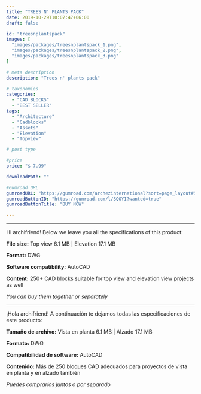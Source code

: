 ```yaml
---
title: "TREES N' PLANTS PACK"
date: 2019-10-29T10:07:47+06:00
draft: false

id: "treesnplantspack"
images: [
  "images/packages/treesnplantspack_1.png",
  "images/packages/treesnplantspack_2.png",
  "images/packages/treesnplantspack_3.png"
]

# meta description
description: "Trees n' plants pack"

# taxonomies
categories:
  - "CAD BLOCKS"
  - "BEST SELLER"
tags:
  - "Architecture"
  - "Cadblocks"
  - "Assets"
  - "Elevation"
  - "Topview"

# post type

#price
price: "$ 7.99"

downloadPath: ""

#Gumroad URL
gumroadURL: "https://gumroad.com/archezinternational?sort=page_layout#SQOYI"
gumroadButtonID: "https://gumroad.com/l/SQOYI?wanted=true"
gumroadButtonTitle: "BUY NOW"

---
```


___

Hi archifriend! Below we leave you all the specifications of this product:

**File size:** Top view 6.1 MB | Elevation 17.1 MB

**Format:** DWG

**Software compatibility:** AutoCAD

**Content:** 250+ CAD blocks suitable for top view and elevation view projects as well

*You can buy them together or separately*

_____

¡Hola archifriend! A continuación te dejamos todas las especificaciones de este producto:

**Tamaño de archivo:** Vista en planta 6.1 MB | Alzado 17.1 MB

**Formato:** DWG

**Compatibilidad de software:** AutoCAD

**Contenido:** Más de 250 bloques CAD adecuados para proyectos de vista en planta y en alzado también

*Puedes comprarlos juntos o por separado*